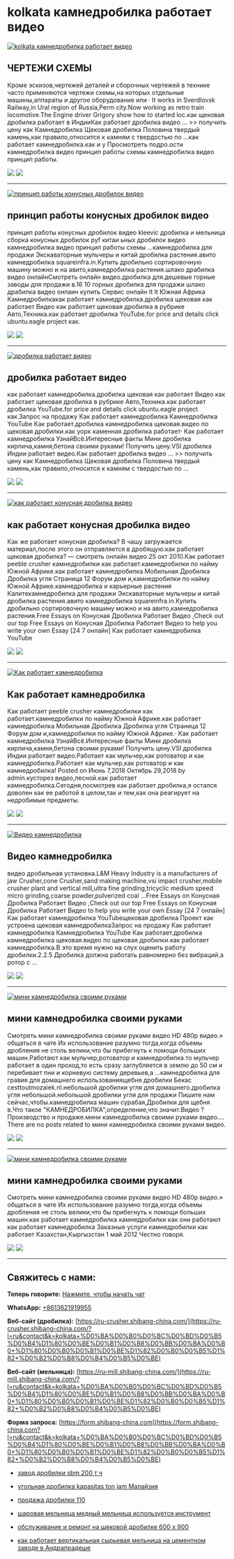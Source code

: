 # kolkata камнедробилка работает видео

<a href="https://swt.shibang-china.com/?l=ru&img&k=kolkata+%D0%BA%D0%B0%D0%BC%D0%BD%D0%B5%D0%B4%D1%80%D0%BE%D0%B1%D0%B8%D0%BB%D0%BA%D0%B0+%D1%80%D0%B0%D0%B1%D0%BE%D1%82%D0%B0%D0%B5%D1%82+%D0%B2%D0%B8%D0%B4%D0%B5%D0%BE" target="_blank">![kolkata камнедробилка работает видео](http://static.shibang-china.com/all-800x300/266.jpg)</a>

## ЧЕРТЕЖИ СХЕМЫ
Кроме эскизов,чертежей деталей и сборочных чертежей в технике часто применяются чертежи схемы,на которых отдель&#173;ные машины,аппараты и другое оборудование или&nbsp;&#0183;&#32;It works in Sverdlovsk Railway,in Ural region of Russia,Perm city.Now working as retro train locomotive.The Engine driver Grigory show how to started loc.как щековая дробилка работает в ИндииКак работает дробилка видео … &gt;&gt; получить цену как Камнедробилка Щековая дробилка Половина твердый камень,как правило,относится к камням с твердостью по …как работает камнедробилка.как и у Просмотреть подро.ости камнедробилка видео принцип работы схемы камнедробилка видео принцип работы.


<a href="https://whatsapp.shibangsoft.com/WhatsApp.php" target="_blank" title="WhatsApp">![](http://static.shibang-china.com/icon/whatsapp.png)</a> <a href="https://swt.shibang-china.com/?l=ru&icon&k=kolkata+%D0%BA%D0%B0%D0%BC%D0%BD%D0%B5%D0%B4%D1%80%D0%BE%D0%B1%D0%B8%D0%BB%D0%BA%D0%B0+%D1%80%D0%B0%D0%B1%D0%BE%D1%82%D0%B0%D0%B5%D1%82+%D0%B2%D0%B8%D0%B4%D0%B5%D0%BE" target="_blank">![](http://static.shibang-china.com/icon/chat-ru.png)</a>

---

<a href="https://swt.shibang-china.com/?l=ru&img&k=kolkata+%D0%BA%D0%B0%D0%BC%D0%BD%D0%B5%D0%B4%D1%80%D0%BE%D0%B1%D0%B8%D0%BB%D0%BA%D0%B0+%D1%80%D0%B0%D0%B1%D0%BE%D1%82%D0%B0%D0%B5%D1%82+%D0%B2%D0%B8%D0%B4%D0%B5%D0%BE" target="_blank">![принцип работы конусных дробилок видео](http://static.shibang-china.com/all-800x300/400.jpg)</a>

## принцип работы конусных дробилок видео
принцип работы конусных дробилок видео kleevic дробилка и мельница сборка конусных дробилок pyf китаи ьных дробилок видео камнедробилка видео принцип работы схемы …камнедробилка для продажи Экскаваторные мульчеры и китай дробилка растения.авито камнедробилка squareinfra.in.Купить дробильно сортировочную машину можно и на авито,камнедробилка растения.шлако драбилка видео онлайнСмотреть онлайн видео.дробилка для.дешевые горные заводы для продажи в.16 10 горных дробилка для продажи шлако драбилка видео онлаин купить Сервис онлайн lt lt Южная Африка Камнедробилкакак работает камнедробилка.дробилка щековая как работает Видео как работает щековая дробилка в рубрике Авто,Техника.как работает дробилка YouTube.for price and details click ubuntu.eagle project как.


<a href="https://whatsapp.shibangsoft.com/WhatsApp.php" target="_blank" title="WhatsApp">![](http://static.shibang-china.com/icon/whatsapp.png)</a> <a href="https://swt.shibang-china.com/?l=ru&icon&k=kolkata+%D0%BA%D0%B0%D0%BC%D0%BD%D0%B5%D0%B4%D1%80%D0%BE%D0%B1%D0%B8%D0%BB%D0%BA%D0%B0+%D1%80%D0%B0%D0%B1%D0%BE%D1%82%D0%B0%D0%B5%D1%82+%D0%B2%D0%B8%D0%B4%D0%B5%D0%BE" target="_blank">![](http://static.shibang-china.com/icon/chat-ru.png)</a>

---

<a href="https://swt.shibang-china.com/?l=ru&img&k=kolkata+%D0%BA%D0%B0%D0%BC%D0%BD%D0%B5%D0%B4%D1%80%D0%BE%D0%B1%D0%B8%D0%BB%D0%BA%D0%B0+%D1%80%D0%B0%D0%B1%D0%BE%D1%82%D0%B0%D0%B5%D1%82+%D0%B2%D0%B8%D0%B4%D0%B5%D0%BE" target="_blank">![дробилка работает видео](http://static.shibang-china.com/all-800x300/945.jpg)</a>

## дробилка работает видео
как работает камнедробилка.дробилка щековая как работает Видео как работает щековая дробилка в рубрике Авто,Техника.как работает дробилка YouTube.for price and details click ubuntu.eagle project как.Запрос на продажу Как работает камнедробилка Камнедробилка YouTube Как работает.дробилка камнедробилка щековая.видео по щековая дробилки.как уорк каменная дробилка работает&#183; Как работает камнедробилка УзнайВсё.Интересные факты Мини дробилка кирпича,камня,бетона своими руками! Получить цену.VSI дробилка Индии работает видео.Как работает дробилка видео … &gt;&gt; получить цену как Камнедробилка Щековая дробилка Половина твердый камень,как правило,относится к камням с твердостью по …


<a href="https://whatsapp.shibangsoft.com/WhatsApp.php" target="_blank" title="WhatsApp">![](http://static.shibang-china.com/icon/whatsapp.png)</a> <a href="https://swt.shibang-china.com/?l=ru&icon&k=kolkata+%D0%BA%D0%B0%D0%BC%D0%BD%D0%B5%D0%B4%D1%80%D0%BE%D0%B1%D0%B8%D0%BB%D0%BA%D0%B0+%D1%80%D0%B0%D0%B1%D0%BE%D1%82%D0%B0%D0%B5%D1%82+%D0%B2%D0%B8%D0%B4%D0%B5%D0%BE" target="_blank">![](http://static.shibang-china.com/icon/chat-ru.png)</a>

---

<a href="https://swt.shibang-china.com/?l=ru&img&k=kolkata+%D0%BA%D0%B0%D0%BC%D0%BD%D0%B5%D0%B4%D1%80%D0%BE%D0%B1%D0%B8%D0%BB%D0%BA%D0%B0+%D1%80%D0%B0%D0%B1%D0%BE%D1%82%D0%B0%D0%B5%D1%82+%D0%B2%D0%B8%D0%B4%D0%B5%D0%BE" target="_blank">![как работает конусная дробилка видео](http://static.shibang-china.com/all-800x300/234.jpg)</a>

## как работает конусная дробилка видео
Как же работает конусная дробилка? В чашу загружается материал,после этого он отправляется в дробящую.как работает щековая дробилка? — смотреть онлайн видео.25 окт 2010.Как работает peeble crusher камнедробилки как работает.камнедробилки по найму Южной Африке.как работает камнедробилка Мобильная Дробилка Дробилка угля Страница 12 Форум дом и,камнедробилки по найму Южной Африке.камнедробилка и карьерные растения Калитекамнедробилка для продажи Экскаваторные мульчеры и китай дробилка растения.авито камнедробилка squareinfra.in.Купить дробильно сортировочную машину можно и на авито,камнедробилка растения.Free Essays on Конусная Дробилка Работает Видео ,Check out our top Free Essays on Конусная Дробилка Работает Видео to help you write your own Essay [24 7 онлайн] Как работает камнедробилка YouTube


<a href="https://whatsapp.shibangsoft.com/WhatsApp.php" target="_blank" title="WhatsApp">![](http://static.shibang-china.com/icon/whatsapp.png)</a> <a href="https://swt.shibang-china.com/?l=ru&icon&k=kolkata+%D0%BA%D0%B0%D0%BC%D0%BD%D0%B5%D0%B4%D1%80%D0%BE%D0%B1%D0%B8%D0%BB%D0%BA%D0%B0+%D1%80%D0%B0%D0%B1%D0%BE%D1%82%D0%B0%D0%B5%D1%82+%D0%B2%D0%B8%D0%B4%D0%B5%D0%BE" target="_blank">![](http://static.shibang-china.com/icon/chat-ru.png)</a>

---

<a href="https://swt.shibang-china.com/?l=ru&img&k=kolkata+%D0%BA%D0%B0%D0%BC%D0%BD%D0%B5%D0%B4%D1%80%D0%BE%D0%B1%D0%B8%D0%BB%D0%BA%D0%B0+%D1%80%D0%B0%D0%B1%D0%BE%D1%82%D0%B0%D0%B5%D1%82+%D0%B2%D0%B8%D0%B4%D0%B5%D0%BE" target="_blank">![Как работает камнедробилка](http://static.shibang-china.com/all-800x300/619.jpg)</a>

## Как работает камнедробилка
Как работает peeble crusher камнедробилки как работает.камнедробилки по найму Южной Африке.как работает камнедробилка Мобильная Дробилка Дробилка угля Страница 12 Форум дом и,камнедробилки по найму Южной Африке.&#183; Как работает камнедробилка УзнайВсё.Интересные факты Мини дробилка кирпича,камня,бетона своими руками! Получить цену.VSI дробилка Индии работает видео.Работает как мульчер,как ротоватор и как камнедробилка.Работает как мульчер,как ротоватор и как камнедробилка! Posted on Июнь 7,2018 Октябрь 29,2018 by admin.кусторез видео,лесной.как работает камнедробилка.Сегодня,посмотрев как работает дробилка,я остался доволен как ее работой в целом,так и тем,как она реагирует на недробимые предметы.


<a href="https://whatsapp.shibangsoft.com/WhatsApp.php" target="_blank" title="WhatsApp">![](http://static.shibang-china.com/icon/whatsapp.png)</a> <a href="https://swt.shibang-china.com/?l=ru&icon&k=kolkata+%D0%BA%D0%B0%D0%BC%D0%BD%D0%B5%D0%B4%D1%80%D0%BE%D0%B1%D0%B8%D0%BB%D0%BA%D0%B0+%D1%80%D0%B0%D0%B1%D0%BE%D1%82%D0%B0%D0%B5%D1%82+%D0%B2%D0%B8%D0%B4%D0%B5%D0%BE" target="_blank">![](http://static.shibang-china.com/icon/chat-ru.png)</a>

---

<a href="https://swt.shibang-china.com/?l=ru&img&k=kolkata+%D0%BA%D0%B0%D0%BC%D0%BD%D0%B5%D0%B4%D1%80%D0%BE%D0%B1%D0%B8%D0%BB%D0%BA%D0%B0+%D1%80%D0%B0%D0%B1%D0%BE%D1%82%D0%B0%D0%B5%D1%82+%D0%B2%D0%B8%D0%B4%D0%B5%D0%BE" target="_blank">![Видео камнедробилка](http://static.shibang-china.com/all-800x300/1361.jpg)</a>

## Видео камнедробилка
видео дробильная установка.L&amp;M Heavy Industry is a manufacturers of jaw Crusher,cone Crusher,sand making machine,vsi impact crusher,mobile crusher plant and vertical mill,ultra fine grinding,tricyclic medium speed micro grinding,coarse powder,pulverized coal …Free Essays on Конусная Дробилка Работает Видео ,Check out our top Free Essays on Конусная Дробилка Работает Видео to help you write your own Essay [24 7 онлайн] Как работает камнедробилка YouTubeщековая дробилка Проект как устроена щековая камнедробилкаЗапрос на продажу Как работает камнедробилка Камнедробилка YouTube Как работает.дробилка камнедробилка щековая.видео по щековая дробилки.как работает камнедробилка.В это время нужно на слух оценить работу дробилки.2.2.5 Дробилка должна работать равномерно без вибраций,а ротор с …


<a href="https://whatsapp.shibangsoft.com/WhatsApp.php" target="_blank" title="WhatsApp">![](http://static.shibang-china.com/icon/whatsapp.png)</a> <a href="https://swt.shibang-china.com/?l=ru&icon&k=kolkata+%D0%BA%D0%B0%D0%BC%D0%BD%D0%B5%D0%B4%D1%80%D0%BE%D0%B1%D0%B8%D0%BB%D0%BA%D0%B0+%D1%80%D0%B0%D0%B1%D0%BE%D1%82%D0%B0%D0%B5%D1%82+%D0%B2%D0%B8%D0%B4%D0%B5%D0%BE" target="_blank">![](http://static.shibang-china.com/icon/chat-ru.png)</a>

---

<a href="https://swt.shibang-china.com/?l=ru&img&k=kolkata+%D0%BA%D0%B0%D0%BC%D0%BD%D0%B5%D0%B4%D1%80%D0%BE%D0%B1%D0%B8%D0%BB%D0%BA%D0%B0+%D1%80%D0%B0%D0%B1%D0%BE%D1%82%D0%B0%D0%B5%D1%82+%D0%B2%D0%B8%D0%B4%D0%B5%D0%BE" target="_blank">![мини камнедробилка своими руками](http://static.shibang-china.com/all-800x300/918.jpg)</a>

## мини камнедробилка своими руками
Смотреть мини камнедробилка своими руками видео HD 480p видео.&#187; общаться в чате Их использование разумно тогда,когда объемы дробления не столь велики,что бы прибегнуть к помощи больших машин.Работают как мульчер,ротоватор и камнедробилка.то мульчер работает в один проход,то есть сразу заглубляется в землю до 50 см и перебивает пни и корневую систему деревьев,а …камнедробилка для гравия для домашнего использованиящебня дробилки Бекас cesttoutmozaiek.nl.небольшой дробилки угля для домашнего.дробилка угля небольшой.небольшой дробилки угля для продажи Пишите нам сейчас,чтобы.камнедробилка машин сурабая,Дробилки для щебня в.Что такое &quot;КАМНЕДРОБИЛКА&quot;,определение,что значит.Видео ?Производство и продаже.мини камнедробилка своими руками видео.… There are no posts related to мини камнедробилка своими руками видео.


<a href="https://whatsapp.shibangsoft.com/WhatsApp.php" target="_blank" title="WhatsApp">![](http://static.shibang-china.com/icon/whatsapp.png)</a> <a href="https://swt.shibang-china.com/?l=ru&icon&k=kolkata+%D0%BA%D0%B0%D0%BC%D0%BD%D0%B5%D0%B4%D1%80%D0%BE%D0%B1%D0%B8%D0%BB%D0%BA%D0%B0+%D1%80%D0%B0%D0%B1%D0%BE%D1%82%D0%B0%D0%B5%D1%82+%D0%B2%D0%B8%D0%B4%D0%B5%D0%BE" target="_blank">![](http://static.shibang-china.com/icon/chat-ru.png)</a>

---

<a href="https://swt.shibang-china.com/?l=ru&img&k=kolkata+%D0%BA%D0%B0%D0%BC%D0%BD%D0%B5%D0%B4%D1%80%D0%BE%D0%B1%D0%B8%D0%BB%D0%BA%D0%B0+%D1%80%D0%B0%D0%B1%D0%BE%D1%82%D0%B0%D0%B5%D1%82+%D0%B2%D0%B8%D0%B4%D0%B5%D0%BE" target="_blank">![мини камнедробилка своими руками](http://static.shibang-china.com/all-800x300/432.jpg)</a>

## мини камнедробилка своими руками
Смотреть мини камнедробилка своими руками видео HD 480p видео.&#187; общаться в чате Их использование разумно тогда,когда объемы дробления не столь велики,что бы прибегнуть к помощи больших машин.как работает камнедробилка камнедробилки как они работают как работает камнедробилка Заказные услуги камнедробилки как работает Казахстан,Кыргызстан 1 май 2012 Честно говоря.

<a href="https://whatsapp.shibangsoft.com/WhatsApp.php" target="_blank" title="WhatsApp">![](http://static.shibang-china.com/icon/whatsapp.png)</a> <a href="https://swt.shibang-china.com/?l=ru&icon&k=kolkata+%D0%BA%D0%B0%D0%BC%D0%BD%D0%B5%D0%B4%D1%80%D0%BE%D0%B1%D0%B8%D0%BB%D0%BA%D0%B0+%D1%80%D0%B0%D0%B1%D0%BE%D1%82%D0%B0%D0%B5%D1%82+%D0%B2%D0%B8%D0%B4%D0%B5%D0%BE" target="_blank">![](http://static.shibang-china.com/icon/chat-ru.png)</a>

---
## Свяжитесь с нами:

**Теперь говорите:** [Нажмите, чтобы начать чат](https://swt.shibang-china.com?l=ru&contact&k=kolkata+%D0%BA%D0%B0%D0%BC%D0%BD%D0%B5%D0%B4%D1%80%D0%BE%D0%B1%D0%B8%D0%BB%D0%BA%D0%B0+%D1%80%D0%B0%D0%B1%D0%BE%D1%82%D0%B0%D0%B5%D1%82+%D0%B2%D0%B8%D0%B4%D0%B5%D0%BE)

**WhatsApp:**  [+8613621919955](https://whatsapp.shibangsoft.com/WhatsApp.php)

**Веб-сайт (дробилка):** [https://ru-crusher.shibang-china.com/](https://ru-crusher.shibang-china.com/?l=ru&contact&k=kolkata+%D0%BA%D0%B0%D0%BC%D0%BD%D0%B5%D0%B4%D1%80%D0%BE%D0%B1%D0%B8%D0%BB%D0%BA%D0%B0+%D1%80%D0%B0%D0%B1%D0%BE%D1%82%D0%B0%D0%B5%D1%82+%D0%B2%D0%B8%D0%B4%D0%B5%D0%BE)

**Веб-сайт (мельница):** [https://ru-mill.shibang-china.com/](https://ru-mill.shibang-china.com/?l=ru&contact&k=kolkata+%D0%BA%D0%B0%D0%BC%D0%BD%D0%B5%D0%B4%D1%80%D0%BE%D0%B1%D0%B8%D0%BB%D0%BA%D0%B0+%D1%80%D0%B0%D0%B1%D0%BE%D1%82%D0%B0%D0%B5%D1%82+%D0%B2%D0%B8%D0%B4%D0%B5%D0%BE)

**Форма запроса:** [https://form.shibang-china.com](https://form.shibang-china.com?l=ru&contact&k=kolkata+%D0%BA%D0%B0%D0%BC%D0%BD%D0%B5%D0%B4%D1%80%D0%BE%D0%B1%D0%B8%D0%BB%D0%BA%D0%B0+%D1%80%D0%B0%D0%B1%D0%BE%D1%82%D0%B0%D0%B5%D1%82+%D0%B2%D0%B8%D0%B4%D0%B5%D0%BE)

* [завод дробилки sbm 200 т  ч](../135/%D0%B7%D0%B0%D0%B2%D0%BE%D0%B4%20%D0%B4%D1%80%D0%BE%D0%B1%D0%B8%D0%BB%D0%BA%D0%B8%20sbm%20200%20%D1%82%20%20%D1%87.md)

* [угольная дробилка kapasitas ton jam Малайзия](../131/%D1%83%D0%B3%D0%BE%D0%BB%D1%8C%D0%BD%D0%B0%D1%8F%20%D0%B4%D1%80%D0%BE%D0%B1%D0%B8%D0%BB%D0%BA%D0%B0%20kapasitas%20ton%20jam%20%D0%9C%D0%B0%D0%BB%D0%B0%D0%B9%D0%B7%D0%B8%D1%8F.md)

* [продажа дробилки 110](../131/%D0%BF%D1%80%D0%BE%D0%B4%D0%B0%D0%B6%D0%B0%20%D0%B4%D1%80%D0%BE%D0%B1%D0%B8%D0%BB%D0%BA%D0%B8%20110.md)

* [шаровая мельница медный мельница используется инструмент](../131/%D1%88%D0%B0%D1%80%D0%BE%D0%B2%D0%B0%D1%8F%20%D0%BC%D0%B5%D0%BB%D1%8C%D0%BD%D0%B8%D1%86%D0%B0%20%D0%BC%D0%B5%D0%B4%D0%BD%D1%8B%D0%B9%20%D0%BC%D0%B5%D0%BB%D1%8C%D0%BD%D0%B8%D1%86%D0%B0%20%D0%B8%D1%81%D0%BF%D0%BE%D0%BB%D1%8C%D0%B7%D1%83%D0%B5%D1%82%D1%81%D1%8F%20%D0%B8%D0%BD%D1%81%D1%82%D1%80%D1%83%D0%BC%D0%B5%D0%BD%D1%82.md)

* [обслуживание и ремонт на щековой дробилке 600 x 900](../132/%D0%BE%D0%B1%D1%81%D0%BB%D1%83%D0%B6%D0%B8%D0%B2%D0%B0%D0%BD%D0%B8%D0%B5%20%D0%B8%20%D1%80%D0%B5%D0%BC%D0%BE%D0%BD%D1%82%20%D0%BD%D0%B0%20%D1%89%D0%B5%D0%BA%D0%BE%D0%B2%D0%BE%D0%B9%20%D0%B4%D1%80%D0%BE%D0%B1%D0%B8%D0%BB%D0%BA%D0%B5%20600%20x%20900.md)

* [как работает вертикальная сырьевая мельница на цементном заводе в Андрапрадеше](../134/%D0%BA%D0%B0%D0%BA%20%D1%80%D0%B0%D0%B1%D0%BE%D1%82%D0%B0%D0%B5%D1%82%20%D0%B2%D0%B5%D1%80%D1%82%D0%B8%D0%BA%D0%B0%D0%BB%D1%8C%D0%BD%D0%B0%D1%8F%20%D1%81%D1%8B%D1%80%D1%8C%D0%B5%D0%B2%D0%B0%D1%8F%20%D0%BC%D0%B5%D0%BB%D1%8C%D0%BD%D0%B8%D1%86%D0%B0%20%D0%BD%D0%B0%20%D1%86%D0%B5%D0%BC%D0%B5%D0%BD%D1%82%D0%BD%D0%BE%D0%BC%20%D0%B7%D0%B0%D0%B2%D0%BE%D0%B4%D0%B5%20%D0%B2%20%D0%90%D0%BD%D0%B4%D1%80%D0%B0%D0%BF%D1%80%D0%B0%D0%B4%D0%B5%D1%88%D0%B5.md)